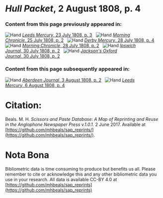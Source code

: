 # *Hull Packet*, 2 August 1808, p. 4  
  
### Content from this page previously appeared in:  
![Hand](http://scissorsandpaste.net/wp-content/uploads/2017/06/smallhandpointer.png) [*Leeds Mercury*, 23 July 1808, p. 3](https://mhbeals.github.io/sap_html/Leeds-Mercury/Leeds-Mercury-23-July-1808-p-3)  
![Hand](http://scissorsandpaste.net/wp-content/uploads/2017/06/smallhandpointer.png) [*Morning Chronicle*, 25 July 1808, p. 2](https://mhbeals.github.io/sap_html/Morning-Chronicle/Morning-Chronicle-25-July-1808-p-2)  
![Hand](http://scissorsandpaste.net/wp-content/uploads/2017/06/smallhandpointer.png) [*Derby Mercury*, 28 July 1808, p. 4](https://mhbeals.github.io/sap_html/Derby-Mercury/Derby-Mercury-28-July-1808-p-4)  
![Hand](http://scissorsandpaste.net/wp-content/uploads/2017/06/smallhandpointer.png) [*Morning Chronicle*, 28 July 1808, p. 2](https://mhbeals.github.io/sap_html/Morning-Chronicle/Morning-Chronicle-28-July-1808-p-2)  
![Hand](http://scissorsandpaste.net/wp-content/uploads/2017/06/smallhandpointer.png) [*Ipswich Journal*, 30 July 1808, p. 2](https://mhbeals.github.io/sap_html/Ipswich-Journal/Ipswich-Journal-30-July-1808-p-2)  
![Hand](http://scissorsandpaste.net/wp-content/uploads/2017/06/smallhandpointer.png) [*Jackson's Oxford Journal*, 30 July 1808, p. 2](https://mhbeals.github.io/sap_html/Jackson's-Oxford-Journal/Jackson's-Oxford-Journal-30-July-1808-p-2)  
  
### Content from this page subsequently appeared in:  
![Hand](http://scissorsandpaste.net/wp-content/uploads/2017/06/smallhandpointer.png) [*Aberdeen Journal*, 3 August 1808, p. 2](https://mhbeals.github.io/sap_html/Aberdeen-Journal/Aberdeen-Journal-3-August-1808-p-2)  
![Hand](http://scissorsandpaste.net/wp-content/uploads/2017/06/smallhandpointer.png) [*Leeds Mercury*, 6 August 1808, p. 4](https://mhbeals.github.io/sap_html/Leeds-Mercury/Leeds-Mercury-6-August-1808-p-4)  


# Citation: 

Beals. M. H. *Scissors and Paste Database: A Map of Reprinting and Reuse in the Anglophone Newspaper Press v.1.0.1.* 2 June 2017. Available at [https://github.com/mhbeals/sap_reprints/](https://github.com/mhbeals/sap_reprints/). 

# Nota Bona

Bibliometric data is time consuming to produce but benefits us all. Please remember to cite or acknowledge this and any other bibliometric data you use in your research. All data is available CC-BY 4.0 at [https://github.com/mhbeals/sap_reprints](https://github.com/mhbeals/sap_reprints)